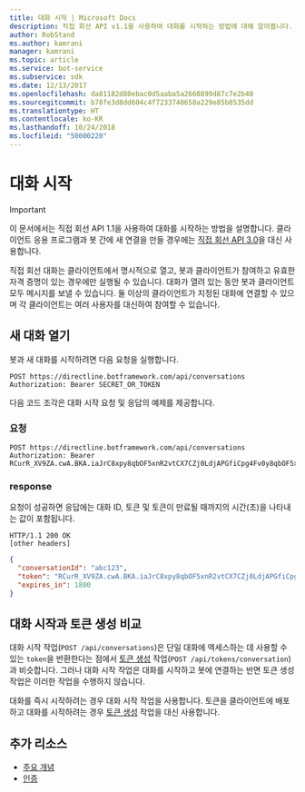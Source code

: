 ```yaml
---
title: 대화 시작 | Microsoft Docs
description: 직접 회선 API v1.1을 사용하여 대화를 시작하는 방법에 대해 알아봅니다.
author: RobStand
ms.author: kamrani
manager: kamrani
ms.topic: article
ms.service: bot-service
ms.subservice: sdk
ms.date: 12/13/2017
ms.openlocfilehash: da81182d80ebac0d5aaba5a2660899d87c7e2b40
ms.sourcegitcommit: b78fe3d8dd604c4f7233740658a229e85b8535dd
ms.translationtype: HT
ms.contentlocale: ko-KR
ms.lasthandoff: 10/24/2018
ms.locfileid: "50000220"
---
```

# <a name="start-a-conversation"></a>대화 시작

> [!IMPORTANT]
> 이 문서에서는 직접 회선 API 1.1을 사용하여 대화를 시작하는 방법을 설명합니다. 클라이언트 응용 프로그램과 봇 간에 새 연결을 만들 경우에는 [직접 회선 API 3.0](bot-framework-rest-direct-line-3-0-start-conversation.md)을 대신 사용합니다.

직접 회선 대화는 클라이언트에서 명시적으로 열고, 봇과 클라이언트가 참여하고 유효한 자격 증명이 있는 경우에만 실행될 수 있습니다. 대화가 열려 있는 동안 봇과 클라이언트 모두 메시지를 보낼 수 있습니다. 둘 이상의 클라이언트가 지정된 대화에 연결할 수 있으며 각 클라이언트는 여러 사용자를 대신하여 참여할 수 있습니다.

## <a name="open-a-new-conversation"></a>새 대화 열기

봇과 새 대화를 시작하려면 다음 요청을 실행합니다.

```http
POST https://directline.botframework.com/api/conversations
Authorization: Bearer SECRET_OR_TOKEN
```

다음 코드 조각은 대화 시작 요청 및 응답의 예제를 제공합니다.

### <a name="request"></a>요청

```http
POST https://directline.botframework.com/api/conversations
Authorization: Bearer RCurR_XV9ZA.cwA.BKA.iaJrC8xpy8qbOF5xnR2vtCX7CZj0LdjAPGfiCpg4Fv0y8qbOF5xPGfiCpg4Fv0y8qqbOF5x8qbOF5xn
```

### <a name="response"></a>response

요청이 성공하면 응답에는 대화 ID, 토큰 및 토큰이 만료될 때까지의 시간(초)을 나타내는 값이 포함됩니다.

```http
HTTP/1.1 200 OK
[other headers]
```

```json
{
  "conversationId": "abc123",
  "token": "RCurR_XV9ZA.cwA.BKA.iaJrC8xpy8qbOF5xnR2vtCX7CZj0LdjAPGfiCpg4Fv0y8qbOF5xPGfiCpg4Fv0y8qqbOF5x8qbOF5xn",
  "expires_in": 1800
}
```

## <a name="start-conversation-versus-generate-token"></a>대화 시작과 토큰 생성 비교

대화 시작 작업(`POST /api/conversations`)은 단일 대화에 액세스하는 데 사용할 수 있는 `token`을 반환한다는 점에서 [토큰 생성](bot-framework-rest-direct-line-1-1-authentication.md#generate-token) 작업(`POST /api/tokens/conversation`)과 비슷합니다. 그러나 대화 시작 작업은 대화를 시작하고 봇에 연결하는 반면 토큰 생성 작업은 이러한 작업을 수행하지 않습니다. 

대화를 즉시 시작하려는 경우 대화 시작 작업을 사용합니다. 토큰을 클라이언트에 배포하고 대화를 시작하려는 경우 [토큰 생성](bot-framework-rest-direct-line-1-1-authentication.md#generate-token) 작업을 대신 사용합니다. 

## <a name="additional-resources"></a>추가 리소스

- [주요 개념](bot-framework-rest-direct-line-1-1-concepts.md)
- [인증](bot-framework-rest-direct-line-1-1-authentication.md)